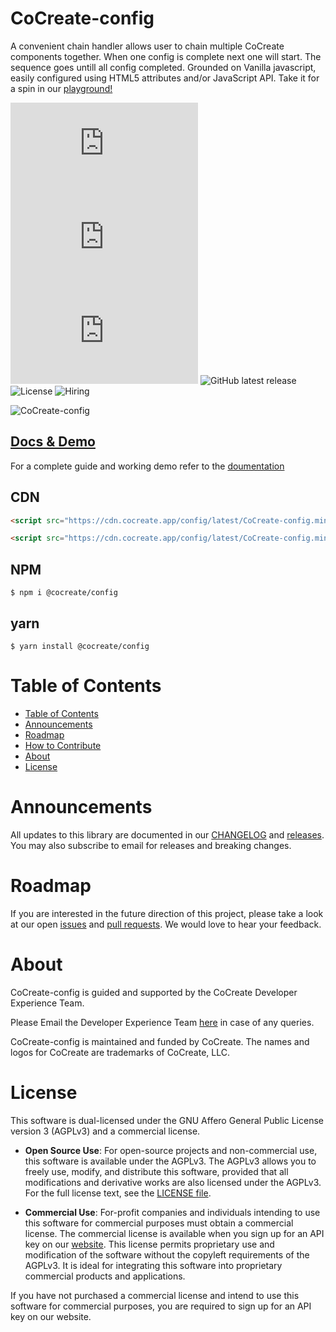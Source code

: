 # CoCreate-config

A convenient chain handler allows user to chain multiple CoCreate components together. When one config is complete next one will start. The sequence goes untill all config completed. Grounded on Vanilla javascript, easily configured using HTML5 attributes and/or JavaScript API. Take it for a spin in our [playground!](https://cocreate.app/docs/config)

![minified](https://img.badgesize.io/https://cdn.cocreate.app/config/latest/CoCreate-config.min.js?style=flat-square&label=minified&color=orange)
![gzip](https://img.badgesize.io/https://cdn.cocreate.app/config/latest/CoCreate-config.min.js?compression=gzip&style=flat-square&label=gzip&color=yellow)
![brotli](https://img.badgesize.io/https://cdn.cocreate.app/config/latest/CoCreate-config.min.js?compression=brotli&style=flat-square&label=brotli)
![GitHub latest release](https://img.shields.io/github/v/release/CoCreate-app/CoCreate-config?style=flat-square)
![License](https://img.shields.io/github/license/CoCreate-app/CoCreate-config?style=flat-square)
![Hiring](https://img.shields.io/static/v1?style=flat-square&label=&message=Hiring&color=blueviolet)

![CoCreate-config](https://cdn.cocreate.app/docs/CoCreate-config.gif)

## [Docs & Demo](https://cocreate.app/docs/config)

For a complete guide and working demo refer to the [doumentation](https://cocreate.app/docs/config)

## CDN

```html
<script src="https://cdn.cocreate.app/config/latest/CoCreate-config.min.js"></script>
```

```html
<script src="https://cdn.cocreate.app/config/latest/CoCreate-config.min.css"></script>
```

## NPM

```shell
$ npm i @cocreate/config
```

## yarn

```shell
$ yarn install @cocreate/config
```

# Table of Contents

-   [Table of Contents](#table-of-contents)
-   [Announcements](#announcements)
-   [Roadmap](#roadmap)
-   [How to Contribute](#how-to-contribute)
-   [About](#about)
-   [License](#license)

<a name="announcements"></a>

# Announcements

All updates to this library are documented in our [CHANGELOG](https://github.com/CoCreate-app/CoCreate-config/blob/master/CHANGELOG.md) and [releases](https://github.com/CoCreate-app/CoCreate-config/releases). You may also subscribe to email for releases and breaking changes.

<a name="roadmap"></a>

# Roadmap

If you are interested in the future direction of this project, please take a look at our open [issues](https://github.com/CoCreate-app/CoCreate-config/issues) and [pull requests](https://github.com/CoCreate-app/CoCreate-config/pulls). We would love to hear your feedback.

<a name="about"></a>

# About

CoCreate-config is guided and supported by the CoCreate Developer Experience Team.

Please Email the Developer Experience Team [here](mailto:develop@cocreate.app) in case of any queries.

CoCreate-config is maintained and funded by CoCreate. The names and logos for CoCreate are trademarks of CoCreate, LLC.

<a name="license"></a>

# License

This software is dual-licensed under the GNU Affero General Public License version 3 (AGPLv3) and a commercial license.

-   **Open Source Use**: For open-source projects and non-commercial use, this software is available under the AGPLv3. The AGPLv3 allows you to freely use, modify, and distribute this software, provided that all modifications and derivative works are also licensed under the AGPLv3. For the full license text, see the [LICENSE file](https://github.com/CoCreate-app/CoCreate-config/blob/master/LICENSE).

-   **Commercial Use**: For-profit companies and individuals intending to use this software for commercial purposes must obtain a commercial license. The commercial license is available when you sign up for an API key on our [website](https://cocreate.app). This license permits proprietary use and modification of the software without the copyleft requirements of the AGPLv3. It is ideal for integrating this software into proprietary commercial products and applications.

If you have not purchased a commercial license and intend to use this software for commercial purposes, you are required to sign up for an API key on our website.
